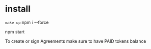 # install
`make up`
npm i --force

npm start

To create or sign Agreements make sure to have PAID tokens balance
